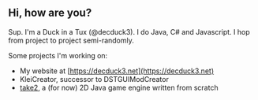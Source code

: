 ## Hi, how are you?
Sup. I'm a Duck in a Tux (@decduck3). I do Java, C# and Javascript. I hop from project to project semi-randomly. 

Some projects I'm working on:
 - My website at [https://decduck3.net](https://decduck3.net)
 - KleiCreator, successor to DSTGUIModCreator
 - [take2](https://github.com/decduck3/take2), a (for now) 2D Java game engine written from scratch 
